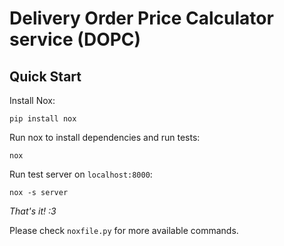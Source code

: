 # Delivery Order Price Calculator service (DOPC)

## Quick Start
Install Nox:

```commandline
pip install nox
```

Run nox to install dependencies and run tests:
```commandline
nox
```

Run test server on `localhost:8000`:
```commandline
nox -s server
```
_That's it! :3_

Please check `noxfile.py` for more available commands.
